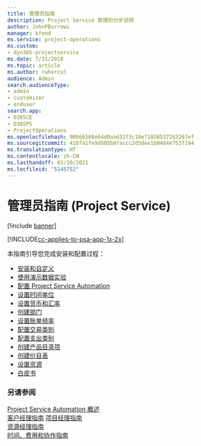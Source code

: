 ```yaml
---
title: 管理员指南
description: Project Service 管理的分步说明
author: JohnPBurrows
manager: kfend
ms.service: project-operations
ms.custom:
- dyn365-projectservice
ms.date: 7/31/2018
ms.topic: article
ms.author: ruhercul
audience: Admin
search.audienceType:
- admin
- customizer
- enduser
search.app:
- D365CE
- D365PS
- ProjectOperations
ms.openlocfilehash: 90b66560e64d0aad32f3c18e71858537263267ef
ms.sourcegitcommit: 418fa1fe9d605b8faccc2d5dee1b04b4e753f194
ms.translationtype: HT
ms.contentlocale: zh-CN
ms.lasthandoff: 02/10/2021
ms.locfileid: "5145752"
---
```

# <a name="administrator-guide-project-service"></a>管理员指南 (Project Service)

[!include [banner](../includes/psa-now-project-operations.md)]

[!INCLUDE[cc-applies-to-psa-app-1x-2x](../includes/cc-applies-to-psa-app-1x-2x.md)]

本指南引导您完成安装和配置过程：  
  
- [安装和自定义](install-customize.md)
- [使用演示数据实验](use-demo-data.md)
- [配置 Project Service Automation](configure.md)
- [设置时间单位](set-up-time-units.md)
- [设置货币和汇率](set-up-currencies-exchange-rates.md)
- [创建部门](create-organizational-units.md)
- [设置账单频率](set-up-invoice-frequencies.md)
- [配置交易类别](configure-transaction-categories.md)
- [配置支出类别](configure-expense-categories.md)
- [创建产品目录项](create-product-catalog-items.md)
- [创建价目表](create-price-list.md)
- [设置资源](set-up-resources.md)
- [白皮书](white-papers.md)
  
### <a name="see-also"></a>另请参阅  
 [Project Service Automation 概述](../psa/overview.md)    
 [客户经理指南](../psa/account-manager-guide.md) [项目经理指南](../psa/project-manager-guide.md)   
 [资源经理指南](../psa/resource-manager-guide.md)   
 [时间、费用和协作指南](../psa/time-expense-collaboration-guide.md)
